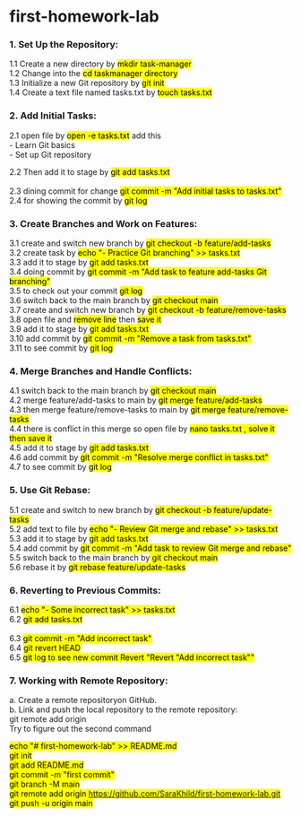 # first-homework-lab

### 1. Set Up the Repository:
1.1 Create a new directory by <mark>mkdir task-manager</mark><br>
1.2 Change into the <mark>cd taskmanager  directory</mark><br>
1.3 Initialize a new Git repository by <mark>git init</mark><br>
1.4 Create a text file named tasks.txt by <mark>touch tasks.txt<mark><br>
	
### 2. Add Initial Tasks:
2.1 open file by <mark>open -e tasks.txt</mark> add this<br>
       - Learn Git basics<br>
			 - Set up Git repository<br>

2.2 Then add it to stage by <mark>git add tasks.txt</mark><br>		
2.3 dining commit for change <mark>git commit -m "Add initial tasks to tasks.txt"</mark><br>
2.4 for showing the commit by <mark>git log</mark><br> 


### 3. Create Branches and Work on Features:
3.1 create and switch  new branch by <mark>git checkout -b feature/add-tasks</mark><br>
3.2 create task  by <mark>echo "- Practice Git branching" >> tasks.txt</mark><br>
3.3 add it to stage by <mark>git add tasks.txt</mark><br>
3.4  doing commit by  <mark>git commit -m "Add task to feature add-tasks Git branching"</mark><br>
3.5 to check out your commit <mark>git log</mark><br> 
3.6 switch back to the main branch by <mark>git checkout main</mark><br> 
3.7 create and switch  new branch by <mark>git checkout -b feature/remove-tasks</mark><br>
3.8 open file and <mark>remove line</mark> then <mark>save it</mark><br> 
3.9 add it to stage  by <mark>git add tasks.txt</mark><br>
3.10 add commit by <mark>git commit -m "Remove a task from tasks.txt"</mark><br>
3.11 to see commit by <mark>git log</mark><br>
    
  
### 4. Merge Branches and Handle Conflicts:
4.1 switch back to the main branch by <mark>git checkout main</mark><br> 
4.2 merge feature/add-tasks to main  by <mark>git merge feature/add-tasks</mark><br>
4.3 then  merge  feature/remove-tasks to main  by <mark>git merge feature/remove-tasks</mark><br>
4.4 there is conflict  in this merge so  open file by <mark>nano tasks.txt , solve it then save it </mark><br>
4.5 add it to stage by <mark>git add tasks.txt</mark><br>
4.6 add commit by  <mark>git commit -m "Resolve merge conflict in tasks.txt"</mark><br>
4.7 to see commit by <mark>git log</mark><br>


### 5. Use Git Rebase:
5.1 create and switch to new branch by <mark>git checkout -b feature/update-tasks</mark><br>
5.2 add text to file by <mark>echo "- Review Git merge and rebase" >> tasks.txt</mark><br>
5.3 add it to stage by <mark>git add tasks.txt</mark><br>
5.4 add commit by  <mark>git commit -m "Add task to review Git merge and rebase"</mark><br>
5.5 switch back to the main branch by<mark> git checkout main</mark><br> 
5.6 rebase it by <mark>git rebase feature/update-tasks</mark><br>


### 6. Reverting to Previous Commits:
6.1 <mark>echo "- Some incorrect task" >> tasks.txt</mark><br>
6.2 <mark>git add tasks.txt</mark><br>	
6.3 <mark>git commit -m "Add incorrect task"</mark><br>	
6.4 <mark>git revert HEAD</mark><br> 
6.5 <mark>git log to see   new commit  Revert "Revert "Add incorrect task""</mark><br>

### 7. Working with Remote Repository:
a. Create a remote repositoryon GitHub.<br>
b. Link and push the local repository to the remote repository:<br>
	    git remote add origin <repository-url><br>
			Try to figure out the second command<br>		
	
<mark>echo "# first-homework-lab" >> README.md<br>
git init<br>
git add README.md<br>
git commit -m "first commit"<br>
git branch -M main<br>
git remote add origin https://github.com/SaraKhild/first-homework-lab.git<br>
git push -u origin main<br></mark>

